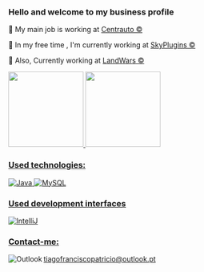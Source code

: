 ### Hello and welcome to my business profile

💼 My main job is working at <a href="https://www.centrauto.pt">Centrauto ©</a>

💼 In my free time , I'm currently working at <a href="https://skyplugins.com.br">SkyPlugins ©</a>

💼 Also, Currently working at <a href="https://landwars.com.br">LandWars ©</a>

<div>
  <a href="https://github.com/uauLight">
  <img height="150em" src="https://github-readme-stats.vercel.app/api?username=uauLight&show_icons=true&theme=dracula&include_all_commits=true&count_private=true"/>
  <img height="150em" src="https://github-readme-stats.vercel.app/api/top-langs/?username=uauLight&layout=compact&langs_count=7&theme=dracula"/>
</div>


### Used technologies:

  ![Java](https://img.shields.io/badge/Java-f89820?style=for-the-badge&logo=java&logoColor=white)
  ![MySQL](https://img.shields.io/badge/MySQL-00758F?style=for-the-badge&logo=mysql&logoColor=white)

### Used development interfaces

  ![IntelliJ](https://img.shields.io/badge/IntelliJ-000000?style=for-the-badge&logo=intellij-idea&logoColor=blue)
  
### Contact-me:

  <img align="left" alt="Outlook" target="_blank" src="https://img.shields.io/badge/Gmail-D14836?style=for-the-badge&logo=gmail&logoColor=white"/>
  <string>tiagofranciscopatricio@outlook.pt</string>
